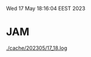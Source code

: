 Wed 17 May 18:16:04 EEST 2023
# JAM
<a href='./cache/202305/17_18.log'>./cache/202305/17_18.log</a>
